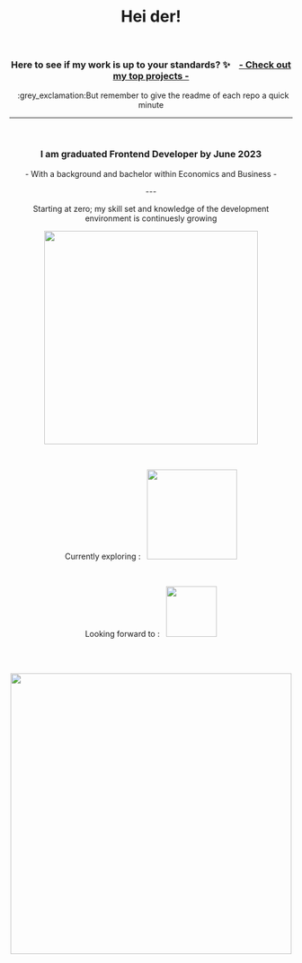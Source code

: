 <h1 align="center">Hei der!</h1>
<br>
<h3 align="center">Here to see if my work is up to your standards?  ✨ &nbsp&nbsp  <a href="https://github.com/stars/SolveigRebnord/lists/top-projects">- Check out my top projects - </a></h3>

 <p align="center">&nbsp :grey_exclamation:But remember to give the readme of each repo a quick minute</p> 




***

<br>

<h3 align="center">I am graduated Frontend Developer by June 2023</h3>

<span align="center">

<p>
- With a background and bachelor within Economics and Business -
</p>
</span>

<p align="center">
---
 </p>
<p align="center">
Starting at zero; my skill set and knowledge of the development environment is continuesly growing
 </p>


<p align="center">
 <a href="https://skillicons.dev">
    <img width="380" src="https://skillicons.dev/icons?i=html,css,javascript,github,netlify,postman,tailwind,vscode,vite,wordpress,figma&theme=light" />
  </a>
 </p>
  <br>
  
  <p align="center">Currently exploring : &nbsp <a href="https://skillicons.dev">
    <img width="160"  src="https://skillicons.dev/icons?i=express,mongodb,mysql,nodejs,supabase&theme=light" />
  </a></p>
  <p align="center">
   
   </p>
  <br>
  
  <p align="center">Looking forward to : &nbsp <a href="https://skillicons.dev">
    <img width="90" src="https://skillicons.dev/icons?i=react,svelte,vue&theme=light" />
  </a></p>
  <p align="center" >
  
   </p>
<br>
<br>

<p align="center">
<a href="https://git.io/streak-stats"><img width="500" src="https://streak-stats.demolab.com?user=solveigrebnord&hide_border=true&date_format=j%20M%5B%20Y%5D&mode=weekly&ring=DDAAA4&fire=D38585&background=00000000&stroke=DD948C&currStreakNum=FFFFFF&sideNums=DDAAA4&currStreakLabel=FFFFFF&dates=CECECEEC&sideLabels=FFFFFF"/></a>
</p>

<br><br>
